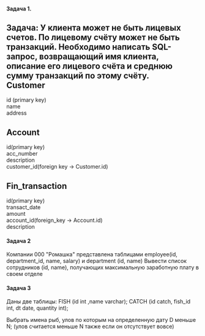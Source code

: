 #### Задача 1. 

Задача: У клиента может не быть лицевых счетов. По лицевому счёту может не быть транзакций. Необходимо написать SQL-запрос, возвращающий имя клиента, описание его лицевого счёта и среднюю сумму транзакций по этому счёту.  
Customer  
---------  
id (primary key)  
name  
address  
  
Account  
---------  
id(primary key)  
acc_number  
description  
customer_id(foreign key -> Customer.id)  
  
Fin_transaction  
---------------  
id(primary key)  
transact_date  
amount  
account_id(foreign_key -> Account.id)  
description

#### Задача 2

Компании 000 "Ромашка" представлена таблицами employee(id, department_id, name, salary) и department (id, name)
Вывести список сотрудников (id, name), получающих максимальную заработную плату в своем отделе

#### Задача 3

Даны две таблицы:
FISH (id int ,name varchar);
CATCH (id catch, fish_id int, dt date, quantity int);

Выбрать имена рыб, улов по которым на определенную дату D меньше N;
(улов считается меньше N также если он отсутствует вовсе)